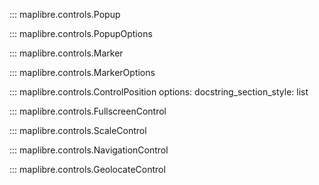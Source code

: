 ::: maplibre.controls.Popup

::: maplibre.controls.PopupOptions

::: maplibre.controls.Marker

::: maplibre.controls.MarkerOptions

::: maplibre.controls.ControlPosition
    options:
        docstring_section_style: list

::: maplibre.controls.FullscreenControl

::: maplibre.controls.ScaleControl

::: maplibre.controls.NavigationControl

::: maplibre.controls.GeolocateControl
